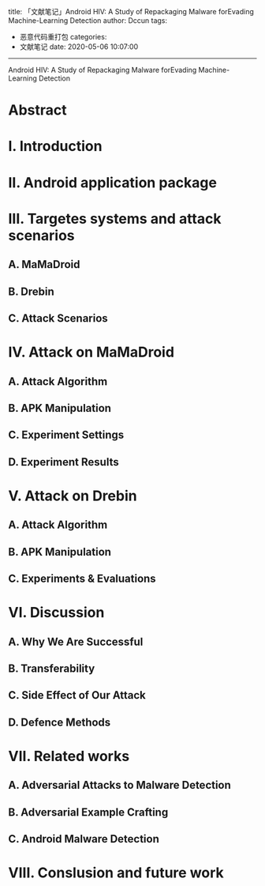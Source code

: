 title: 「文献笔记」Android HIV: A Study of Repackaging Malware forEvading Machine-Learning Detection
author: Dccun
tags:
  - 恶意代码重打包
categories:
  - 文献笔记
date: 2020-05-06 10:07:00
---
Android HIV: A Study of Repackaging Malware forEvading Machine-Learning Detection

<!--more-->

# Abstract

# I. Introduction

# II. Android application package

# III. Targetes systems and attack scenarios
## A. MaMaDroid

## B. Drebin

## C. Attack Scenarios

# IV. Attack on MaMaDroid
## A. Attack Algorithm

## B. APK Manipulation

## C. Experiment Settings

## D. Experiment Results

# V. Attack on Drebin
## A. Attack Algorithm

## B. APK Manipulation

## C. Experiments & Evaluations

# VI. Discussion
## A. Why We Are Successful

## B. Transferability

## C. Side Effect of Our Attack

## D. Defence Methods

# VII. Related works
## A. Adversarial Attacks to Malware Detection

## B. Adversarial Example Crafting

## C. Android Malware Detection

# VIII. Conslusion and future work















